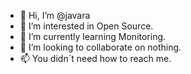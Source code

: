 - 👋 Hi, I’m @javara
- 👀 I’m interested in Open Source.
- 🌱 I’m currently learning Monitoring.
- 💞️ I’m looking to collaborate on nothing.
- 📫 You didn´t need how to reach me.

<!---
javara/javara is a ✨ special ✨ repository because its `README.md` (this file) appears on your GitHub profile.
You can click the Preview link to take a look at your changes.
--->
